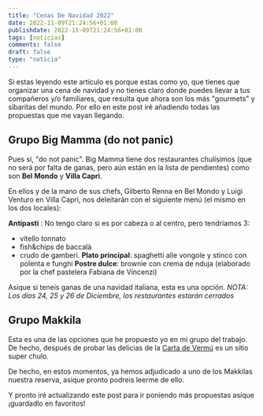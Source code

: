 ```yaml
---
title: "Cenas De Navidad 2022"
date: 2022-11-09T21:24:56+01:00
publishdate: 2022-11-09T21:24:56+01:00
tags: [noticias]
comments: false
draft: false
type: "noticia"
---
```

Si estas leyendo este artículo es porque estas como yo, que tienes que organizar una cena de navidad y no tienes claro donde puedes llevar a tus compañeros y/o familiares, que resulta que ahora son los más "gourmets" y sibaritas del mundo. Por ello en este post iré añadiendo todas las propuestas que me vayan llegando.

## Grupo Big Mamma (do not panic)
Pues sí, "do not panic". Big Mamma tiene dos restaurantes chulísimos (que no será por falta de ganas, pero aún están en la lista de pendientes) como son **Bel Mondo** y **Villa Capri**.

En ellos y de la mano de sus chefs, Gilberto Renna en Bel Mondo y Luigi Venturo en Villa Capri, nos deleitarán con el siguiente menú (el mismo en los dos locales):

**Antipasti** : No tengo claro si es por cabeza o al centro, pero tendríamos 3:
* vitello tonnato
* fish&amp;chips de baccalà
* crudo de gamberi.
**Plato principal**: spaghetti alle vongole y stinco con polenta e funghi
**Postre dulce**: brownie con crema de nduja (elaborado por la chef pastelera Fabiana de Vincenzi)

Asíque si teneis ganas de una navidad italiana, esta es una opción.
*NOTA: Los días 24, 25 y 26 de Diciembre, los restaurantes estarán cerrados*

## Grupo Makkila
Esta es una de las opciones que he propuesto yo en mi grupo del trabajo. De hecho, después de probar las delicias de la [Carta de Vermú](https://comidistafoodie.com/makkila-almagro-carta-vermu/) es un sitio super chulo.

De hecho, en estos momentos, ya hemos adjudicado a uno de los Makkilas nuestra reserva, asique pronto podreis leerme de ello.

Y pronto iré actualizando este post para ir poniendo más propuestas asíque ¡guardadlo en favoritos!
